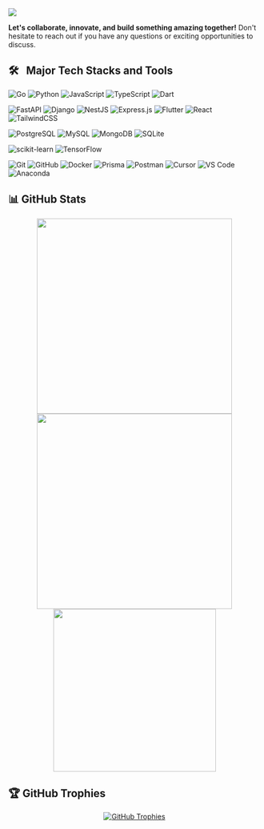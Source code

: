 <img src="https://readme-typing-svg.herokuapp.com/?font=Righteous&size=35&center=false&vCenter=true&width=600&height=70&duration=4000&lines=Hi+there+👋;+It's+Kitessa+Fikadu.+;A+Backend+Engineer!;" />

**Let's collaborate, innovate, and build something amazing together!** Don't hesitate to reach out if you have any questions or exciting opportunities to discuss.
&nbsp;
## 🛠 &nbsp; Major Tech Stacks and Tools

![Go](https://img.shields.io/badge/-Go-333333?style=for-the-badge&logo=Go)
![Python](https://img.shields.io/badge/-Python-333333?style=for-the-badge&logo=Python)
![JavaScript](https://img.shields.io/badge/-JavaScript-333333?style=for-the-badge&logo=javascript)
![TypeScript](https://img.shields.io/badge/-TypeScript-333333?style=for-the-badge&logo=typescript)
![Dart](https://img.shields.io/badge/-Dart-333333?style=for-the-badge&logo=dart)

![FastAPI](https://img.shields.io/badge/-FastAPI-333333?style=for-the-badge&logo=fastapi)
![Django](https://img.shields.io/badge/-Django-333333?style=for-the-badge&logo=django)
![NestJS](https://img.shields.io/badge/-NestJS-333333?style=for-the-badge&logo=nestjs)
![Express.js](https://img.shields.io/badge/-Express.js-333333?style=for-the-badge&logo=express)
![Flutter](https://img.shields.io/badge/-Flutter-333333?style=for-the-badge&logo=flutter)
![React](https://img.shields.io/badge/-React-333333?style=for-the-badge&logo=react)
![TailwindCSS](https://img.shields.io/badge/-TailwindCSS-333333?style=for-the-badge&logo=tailwind-css)

![PostgreSQL](https://img.shields.io/badge/-PostgreSQL-333333?style=for-the-badge&logo=postgresql)
![MySQL](https://img.shields.io/badge/-MySQL-333333?style=for-the-badge&logo=mysql)
![MongoDB](https://img.shields.io/badge/-MongoDB-333333?style=for-the-badge&logo=mongodb)
![SQLite](https://img.shields.io/badge/-SQLite-333333?style=for-the-badge&logo=sqlite)

![scikit-learn](https://img.shields.io/badge/-scikit--learn-333333?style=for-the-badge&logo=scikitlearn)
![TensorFlow](https://img.shields.io/badge/-TensorFlow-333333?style=for-the-badge&logo=tensorflow)

![Git](https://img.shields.io/badge/-Git-333333?style=for-the-badge&logo=git)
![GitHub](https://img.shields.io/badge/-GitHub-333333?style=for-the-badge&logo=github)
![Docker](https://img.shields.io/badge/-Docker-333333?style=for-the-badge&logo=docker)
![Prisma](https://img.shields.io/badge/-Prisma-333333?style=for-the-badge&logo=prisma)
![Postman](https://img.shields.io/badge/-Postman-333333?style=for-the-badge&logo=postman)
![Cursor](https://img.shields.io/badge/-Cursor-333333?style=for-the-badge&logo=cursor)
![VS Code](https://img.shields.io/badge/-VSCode-333333?style=for-the-badge&logo=visualstudiocode)
![Anaconda](https://img.shields.io/badge/-Anaconda-333333?style=for-the-badge&logo=anaconda)

## 📊 GitHub Stats  
<p align="center">
  <img width=390 src="https://github-readme-streak-stats.herokuapp.com/?user=kitessafikadu&theme=radical&border_radius=10" />
  <img width=390 src="https://github-readme-stats.vercel.app/api?username=kitessafikadu&show_icons=true&theme=radical&border_radius=10" />
  <img width=325 src="https://github-readme-stats.vercel.app/api/top-langs/?username=kitessafikadu&layout=compact&theme=radical&border_radius=10" />
</p>

## 🏆 GitHub Trophies
<p align="center">
  <a href="https://github.com/ryo-ma/github-profile-trophy">
    <img src="https://github-profile-trophy.vercel.app/?username=kitessafikadu&theme=radical&margin-w=15&margin-h=15&row=2&column=3" alt="GitHub Trophies" />
  </a>
</p>
